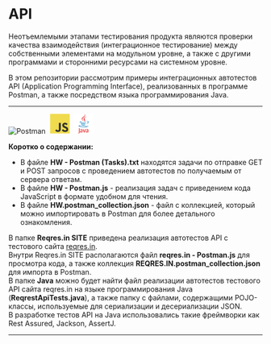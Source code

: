 # API
Неотъемлемыми этапами тестирования продукта являются проверки качества взаимодействия (интеграционное тестирование) между собственными элементами на модульном уровне, а также с другими программами и сторонними ресурсами на системном уровне.

В этом репозитории рассмотрим примеры интеграционных автотестов API (Application Programming Interface), реализованных в программе Postman, а также посредством языка программирования Java.

---

<div>
  <img src="https://github.com/btd1337/urutau-icons/blob/master/apps/48/postman.svg" title="Postman" alt="Postman" width="40" height="40"/>&nbsp;
  <img src="https://github.com/devicons/devicon/blob/master/icons/javascript/javascript-original.svg" title="JavaScript" alt="JavaScript" width="40" height="40"/>&nbsp;
  <img src="https://github.com/devicons/devicon/blob/master/icons/java/java-original-wordmark.svg" title="Java" alt="Java" width="40" height="40"/>&nbsp;
</div>

__Коротко о содержании:__
- В файле __HW - Postman (Tasks).txt__ находятся задачи по отправке GET и POST запросов с проведением автотестов по получаемым от сервера ответам.   
- В файле __HW - Postman.js__ - реализация задач с приведением кода JavaScript в формате удобном для чтения.   
- В файле __HW.postman_collection.json__ - файл с коллекцией, который можно импортировать в Postman для более детального ознакомления.   

В папке __Reqres.in SITE__ приведена реализация автотестов API с тестового сайта [reqres.in](https://reqres.in/).   
Внутри Reqres.in SITE располагаются файл __reqres.in - Postman.js__ для просмотра кода, а также коллекция __REQRES.IN.postman_collection.json__ для импорта в Postman.   
В папке __Java__ можно будет найти файл реализации автотестов тестового API сайта reqres.in на языке программирования Java (__ReqrestApiTests.java__), а также папку с файлами, содержащими POJO-классы, используемые для сериализации и десериализации JSON.  
В разработке тестов API на Java использовались такие фреймворки как Rest Assured, Jackson, AssertJ.

---
